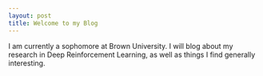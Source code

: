 ```yaml
---
layout: post
title: Welcome to my Blog
---
```


I am currently a sophomore at Brown University. I will blog about my research in Deep Reinforcement Learning, as well as things I find generally interesting. 
